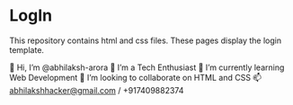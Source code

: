 # LogIn
This repository contains html and css files. These pages display the login template.

👋 Hi, I’m @abhilaksh-arora
👀 I’m a Tech Enthusiast
🌱 I’m currently learning Web Development
💞️ I’m looking to collaborate on HTML and CSS
📫 abhilakshhacker@gmail.com / +917409882374
